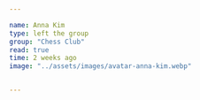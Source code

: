 ```yaml
---

name: Anna Kim
type: left the group
group: "Chess Club"
read: true
time: 2 weeks ago
image: "../assets/images/avatar-anna-kim.webp"


---
```



